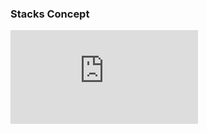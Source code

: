 
### Stacks Concept

<iframe src="https://www.youtube.com/embed/fcEJksY1CSg" frameborder="0" allow="autoplay; encrypted-media" allowfullscreen></iframe>
